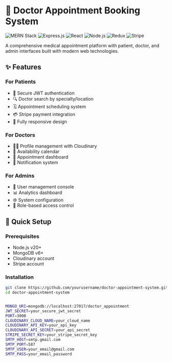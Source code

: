 # 🏥 Doctor Appointment Booking System

![MERN Stack](https://img.shields.io/badge/MongoDB-4EA94B?logo=mongodb&logoColor=white)
![Express.js](https://img.shields.io/badge/Express.js-000000?logo=express&logoColor=white)
![React](https://img.shields.io/badge/React-20232A?logo=react&logoColor=61DAFB)
![Node.js](https://img.shields.io/badge/Node.js-339933?logo=nodedotjs&logoColor=white)
![Redux](https://img.shields.io/badge/Redux-764ABC?logo=redux&logoColor=white)
![Stripe](https://img.shields.io/badge/Stripe-008CDD?logo=stripe&logoColor=white)

A comprehensive medical appointment platform with patient, doctor, and admin interfaces built with modern web technologies.

## ✨ Features

### For Patients
- 🔐 Secure JWT authentication
- 🔍 Doctor search by specialty/location
- 🗓️ Appointment scheduling system
- 💳 Stripe payment integration
- 📱 Fully responsive design

### For Doctors
- 👨‍⚕️ Profile management with Cloudinary
- 📅 Availability calendar
- 💼 Appointment dashboard
- 🔔 Notification system

### For Admins
- 👥 User management console
- 📊 Analytics dashboard
- ⚙️ System configuration
- 🔐 Role-based access control

## 🚀 Quick Setup

### Prerequisites
- Node.js v20+
- MongoDB v6+
- Cloudinary account
- Stripe account

### Installation
```bash
git clone https://github.com/yourusername/doctor-appointment-system.git
cd doctor-appointment-system


MONGO_URI=mongodb://localhost:27017/doctor_appointment
JWT_SECRET=your_secure_jwt_secret
PORT=3000
CLOUDINARY_CLOUD_NAME=your_cloud_name
CLOUDINARY_API_KEY=your_api_key
CLOUDINARY_API_SECRET=your_api_secret
STRIPE_SECRET_KEY=your_stripe_secret_key
SMTP_HOST=smtp.gmail.com
SMTP_PORT=587
SMTP_USER=your_email@gmail.com
SMTP_PASS=your_email_password
